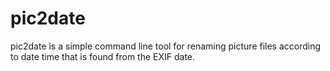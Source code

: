 # pic2date
pic2date is a simple command line tool for renaming picture files according to date time that is found from the EXIF date.
